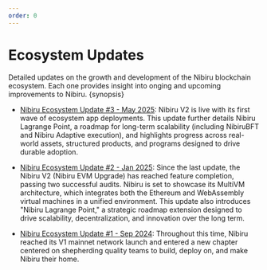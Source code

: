 ```yaml
---
order: 0
---
```


# Ecosystem Updates

Detailed updates on the growth and development of the Nibiru blockchain
ecosystem. Each one provides insight into onging and upcoming improvements to
Nibiru. {synopsis}

- [Nibiru Ecosystem Update #3 - May 2025](./nibiru-eco-update-03.md): Nibiru V2
is live with its first wave of ecosystem app deployments. This update further
details Nibiru Lagrange Point, a roadmap for long-term scalability (including
NibiruBFT and Nibiru Adaptive execution), and highlights progress across
real-world assets, structured products, and programs designed to drive durable
adoption.

- [Nibiru Ecosystem Update #2 - Jan 2025](./nibiru-eco-update-02.md):  Since the
last update, the Nibiru V2 (Nibiru EVM Upgrade) has reached feature completion,
passing two successful audits. Nibiru is set to showcase its MultiVM
architecture, which integrates both the Ethereum and WebAssembly virtual machines
in a unified environment. This update also introduces "Nibiru Lagrange Point," a
strategic roadmap extension designed to drive scalability, decentralization, and
innovation over the long term.

- [Nibiru Ecosystem Update #1 - Sep 2024](./nibiru-eco-update-01.md): Throughout
this time, Nibiru reached its V1 mainnet network launch and entered a new chapter
centered on shepherding quality teams to build, deploy on, and make Nibiru their
home.
